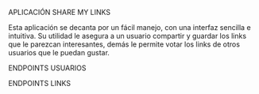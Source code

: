 APLICACIÓN SHARE MY LINKS

Esta aplicación se decanta por un fácil manejo, con una interfaz sencilla e intuitiva.
Su utilidad le asegura a un usuario compartir y guardar los links que le parezcan interesantes,
demás le permite votar los links de otros
usuarios que le puedan gustar.

ENDPOINTS USUARIOS

ENDPOINTS LINKS
